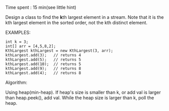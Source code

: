 Time spent :  15 min(see little hint)

Design a class to find the **k**th largest element in a stream. Note that it is the kth largest element in the sorted order, not the kth distinct element.

EXAMPLES:

```
int k = 3;
int[] arr = [4,5,8,2];
KthLargest kthLargest = new KthLargest(3, arr);
kthLargest.add(3);   // returns 4
kthLargest.add(5);   // returns 5
kthLargest.add(10);  // returns 5
kthLargest.add(9);   // returns 8
kthLargest.add(4);   // returns 8
```

Algorithm:

Using heap(min-heap). If heap's size is smaller than k, or add val is larger than heap.peek(), add val. While the heap size is larger than k, poll the heap.